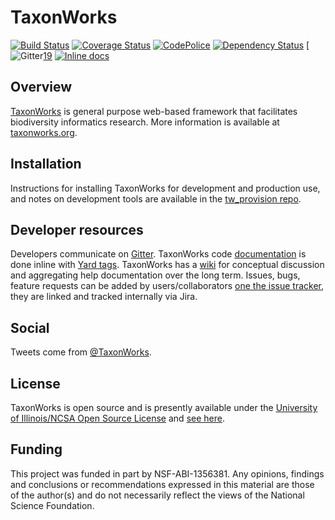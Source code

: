 TaxonWorks
==========

[![Build Status][1]][2]
[![Coverage Status][3]][4]
[![CodePolice][5]][6]
[![Dependency Status][7]][8]
[![Gitter][20][19]
[![Inline docs](http://inch-ci.org/github/SpeciesFileGroup/taxonworks.svg?branch=master&style=shields)](http://inch-ci.org/github/SpeciesFileGroup/taxonworks)

Overview
--------

[TaxonWorks][13] is general purpose web-based framework that facilitates biodiversity informatics research. More information is available at [taxonworks.org][13]. 

Installation
------------

Instructions for installing TaxonWorks for development and production use, and notes on development tools are available in the [tw_provision repo][17]. 

Developer resources
-------------------

Developers communicate on [Gitter][19]. TaxonWorks code [documentation][10] is done inline with [Yard tags][12]. TaxonWorks has a [wiki][11] for conceptual discussion and aggregating help documentation over the long term.  Issues, bugs, feature requests can be added by users/collaborators [one the issue tracker][21], they are linked and tracked internally via Jira.

Social
------

Tweets come from [@TaxonWorks][15].

License
-------

TaxonWorks is open source and is presently available under the [University of Illinois/NCSA Open Source License][16] and [see here][18].

Funding
-------

This project was funded in part by NSF-ABI-1356381.  Any opinions, findings and conclusions or recommendations expressed in this material are those of the author(s) and do not necessarily reflect the views of the National Science Foundation. 

[1]: https://travis-ci.org/SpeciesFileGroup/taxonworks.svg?branch=development
[2]: https://travis-ci.org/SpeciesFileGroup/taxonworks
[3]: https://coveralls.io/repos/SpeciesFileGroup/taxonworks/badge.png?branch=development
[4]: https://coveralls.io/r/SpeciesFileGroup/taxonworks?branch=development
[5]: https://codeclimate.com/github/SpeciesFileGroup/taxonworks.png?branch=development
[6]: https://codeclimate.com/github/SpeciesFileGroup/taxonworks?branch=development
[7]: https://gemnasium.com/SpeciesFileGroup/taxonworks.png?branch=development
[8]: https://gemnasium.com/SpeciesFileGroup/taxonworks?branch=development
[10]: http://rdoc.taxonworks.org/frames
[11]: http://wiki.taxonworks.org/
[12]: http://rdoc.info/gems/yard/file/docs/Tags.md
[13]: http://taxonworks.org
[15]: https://twitter.com/taxonworks
[16]: https://opensource.org/licenses/NCSA
[17]: https://github.com/SpeciesFileGroup/tw_provision
[18]: https://en.wikipedia.org/wiki/University_of_Illinois/NCSA_Open_Source_License
[19]: https://gitter.im/SpeciesFileGroup/taxonworks?utm_source=badge&utm_medium=badge&utm_campaign=pr-badge
[20]: https://badges.gitter.im/SpeciesFileGroup/taxonworks.svg
[21]: https://github.com/SpeciesFileGroup/taxonworks/issues
